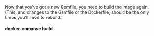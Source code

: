 Now that you’ve got a new Gemfile, you need to build the image again. (This, and changes to the Gemfile or the Dockerfile, should be the only times you’ll need to rebuild.)
#### docker-compose build

